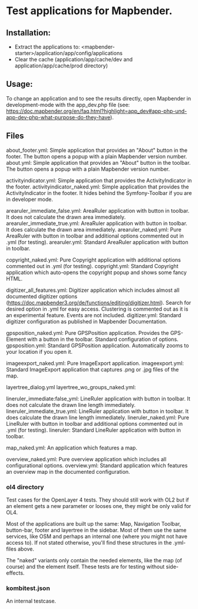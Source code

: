 # Test applications for Mapbender.

## Installation:

- Extract the applications to: \<mapbender-starter\>/application/app/config/applications
- Clear the cache (application/app/cache/dev and application/app/cache/prod directory)

## Usage:

To change an application and to see the results directly, open Mapbender in development-mode with the app_dev.php file (see: https://doc.mapbender.org/en/faq.html?highlight=app_dev#app-php-und-app-dev-php-what-purpose-do-they-have).


## Files

about_footer.yml: Simple application that provides an "About" button in the footer. The button opens a popup with a plain Mapbender version number.
about.yml: Simple application that provides an "About" button in the toolbar. The button opens a popup with a plain Mapbender version number.

activityindicator.yml: Simple application that provides the ActivityIndicator in the footer.
activityindicator_naked.yml: Simple application that provides the ActivityIndicator in the footer. It hides behind the Symfony-Toolbar if you are in developer mode.

arearuler_immediate_false.yml: AreaRuler application with button in toolbar. It does not calculate the drawn area immediately.
arearuler_immediate_true.yml: AreaRuler application with button in toolbar. It does calculate the drawn area immediately.
arearuler_naked.yml: Pure AreaRuler with button in toolbar and additional options commented out in .yml (for testing).
arearuler.yml: Standard AreaRuler application with button in toolbar.

copyright_naked.yml: Pure Copyright application with additional options commented out in .yml (for testing).
copyright.yml: Standard Copyright application which auto-opens the copyright popup and shows some fancy HTML.

digitizer_all_features.yml: Digitizer application which includes almost all documented digitizer options (https://doc.mapbender3.org/de/functions/editing/digitizer.html). Search for desired option in .yml for easy access. Clustering is commented out as it is an experimental feature. Events are not included.
digitizer.yml: Standard digitizer configuration as published in Mapbender Documentation.

gpsposition_naked.yml: Pure GPSPosition application. Provides the GPS-Element with a button in the toolbar. Standard configuration of options.
gpsposition.yml: Standard GPSPosition application. Automatically zooms to your location if you open it.

imageexport_naked.yml: Pure ImageExport application.
imageexport.yml: Standard ImageExport application that captures .png or .jpg files of the map.

layertree_dialog.yml
layertree_wo_groups_naked.yml:

lineruler_immediate:false_yml: LineRuler application with button in toolbar. It does not calculate the drawn line length immediately.
lineruler_immediate_true.yml: LineRuler application with button in toolbar. It does calculate the drawn line length immediately.
lineruler_naked.yml: Pure LineRuler with button in toolbar and additional options commented out in .yml (for testing).
lineruler: Standard LineRuler application with button in toolbar.

map_naked.yml: An application which features a map.

overview_naked.yml: Pure overview application which includes all configurational options.
overview.yml: Standard application which features an overview map in the documented configuration.


### ol4 directory

Test cases for the OpenLayer 4 tests. They should still work with OL2 but if an element gets a new parameter or looses one, they might be only valid for OL4.

Most of the applications are built up the same: Map, Navigation Toolbar, button-bar, footer and layertree in the sidebar. Most of them use the same services, like OSM and perhaps an internal one (where you might not have access to). If not stated otherwise, you'll find these structures in the .yml-files above.

The "naked" variants only contain the needed elements, like the map (of course) and the element itself. These tests are for testing without side-effects.



### kombitest.json

An internal testcase.

